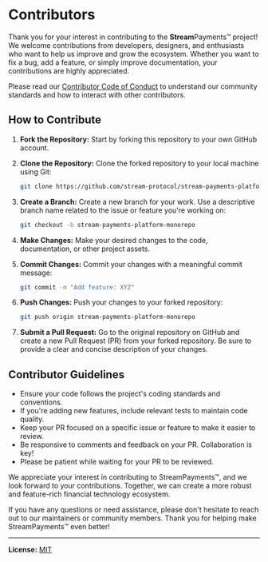 # Contributors

Thank you for your interest in contributing to the **Stream**Payments™ project! We welcome contributions from developers, designers, and enthusiasts who want to help us improve and grow the ecosystem. Whether you want to fix a bug, add a feature, or simply improve documentation, your contributions are highly appreciated.

Please read our [Contributor Code of Conduct](CODE_OF_CONDUCT.md) to understand our community standards and how to interact with other contributors.

## How to Contribute

1. **Fork the Repository:** Start by forking this repository to your own GitHub account.

2. **Clone the Repository:** Clone the forked repository to your local machine using Git:

   ```bash
   git clone https://github.com/stream-protocol/stream-payments-platform-monorepo.git
   ```

3. **Create a Branch:** Create a new branch for your work. Use a descriptive branch name related to the issue or feature you're working on:

   ```bash
   git checkout -b stream-payments-platform-monorepo
   ```

4. **Make Changes:** Make your desired changes to the code, documentation, or other project assets.

5. **Commit Changes:** Commit your changes with a meaningful commit message:

   ```bash
   git commit -m "Add feature: XYZ"
   ```

6. **Push Changes:** Push your changes to your forked repository:

   ```bash
   git push origin stream-payments-platform-monorepo
   ```

7. **Submit a Pull Request:** Go to the original repository on GitHub and create a new Pull Request (PR) from your forked repository. Be sure to provide a clear and concise description of your changes.

## Contributor Guidelines

- Ensure your code follows the project's coding standards and conventions.
- If you're adding new features, include relevant tests to maintain code quality.
- Keep your PR focused on a specific issue or feature to make it easier to review.
- Be responsive to comments and feedback on your PR. Collaboration is key!
- Please be patient while waiting for your PR to be reviewed.

We appreciate your interest in contributing to StreamPayments™, and we look forward to your contributions. Together, we can create a more robust and feature-rich financial technology ecosystem.

If you have any questions or need assistance, please don't hesitate to reach out to our maintainers or community members. Thank you for helping make StreamPayments™ even better!

---

**License:** [MIT](LICENSE)
